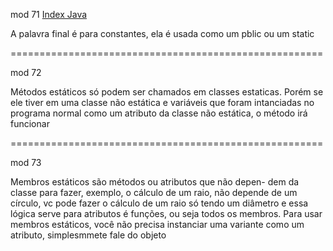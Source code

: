 mod 71 
[Index Java](Index%20Java.md)

A palavra final é para constantes, ela é usada como um pblic ou 
um static 

======================================================

mod 72

Métodos estáticos só podem ser chamados em classes estaticas.
Porém se ele tiver em uma classe não estática e variáveis que 
foram intanciadas no programa normal como um atributo da 
classe não estática, o método irá funcionar

======================================================

mod 73 

   Membros estáticos são métodos ou atributos que não depen-
dem da classe para fazer, exemplo, o cálculo de um raio, não depende 
de um círculo, vc pode fazer o cálculo de um raio só tendo um 
diâmetro e essa lógica serve para atributos é funções, ou seja 
todos os membros.
   Para usar membros estáticos, você não precisa instanciar uma 
variante como um atributo, simplesmmete fale do objeto

